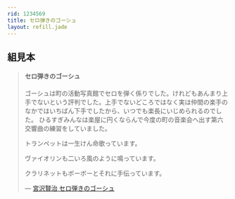 ```yaml
---
rid: 1234569
title: セロ弾きのゴーシュ
layout: refill.jade
---
```


## 組見本

> #### セロ弾きのゴーシュ
>
> ゴーシュは町の活動写真館でセロを弾く係りでした。けれどもあんまり上手でないという評判でした。上手でないどころではなく実は仲間の楽手のなかではいちばん下手でしたから、いつでも楽長にいじめられるのでした。
> ひるすぎみんなは楽屋に円くならんで今度の町の音楽会へ出す第六交響曲の練習をしていました。
>
> トランペットは一生けん命歌っています。
>
> ヴァイオリンも二いろ風のように鳴っています。
>
> クラリネットもボーボーとそれに手伝っています。
>
> ― [宮沢賢治 セロ弾きのゴーシュ](http://www.aozora.gr.jp/cards/000081/files/470_15407.html)

